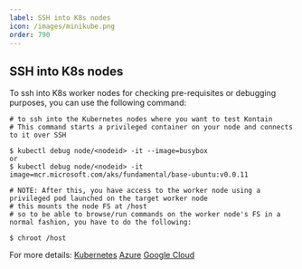```yaml
---
label: SSH into K8s nodes
icon: /images/minikube.png
order: 790
---
```

## SSH into K8s nodes
To ssh into K8s worker nodes for checking pre-requisites or debugging purposes, you can use the following command:

```
# to ssh into the Kubernetes nodes where you want to test Kontain
# This command starts a privileged container on your node and connects to it over SSH

$ kubectl debug node/<nodeid> -it --image=busybox
or
$ kubectl debug node/<nodeid> -it image=mcr.microsoft.com/aks/fundamental/base-ubuntu:v0.0.11

# NOTE: After this, you have access to the worker node using a privileged pod launched on the target worker node 
# this mounts the node FS at /host
# so to be able to browse/run commands on the worker node's FS in a normal fashion, you have to do the following:

$ chroot /host
```

For more details:
[Kubernetes](https://kubernetes.io/docs/tasks/debug-application-cluster/debug-running-pod/#node-shell-session)
[Azure](https://docs.microsoft.com/en-us/azure/aks/ssh)
[Google Cloud](https://cloud.google.com/anthos/clusters/docs/on-prem/1.3/how-to/ssh-cluster-node)
